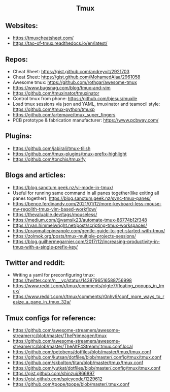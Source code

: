 <h2 align="center">Tmux</h2>

## Websites:

- https://tmuxcheatsheet.com/
- https://tao-of-tmux.readthedocs.io/en/latest/

## Repos:

- Cheat Sheet: https://gist.github.com/andreyvit/2921703
- Cheat Sheet: https://gist.github.com/MohamedAlaa/2961058
- Awesome tmux: https://github.com/rothgar/awesome-tmux
- https://www.bugsnag.com/blog/tmux-and-vim
- https://github.com/tmuxinator/tmuxinator
- Control tmux from phone: https://github.com/bjesus/muxile
- Load tmux sessions via json and YAML, tmuxinator and teamocil style: https://github.com/tmux-python/tmuxp
- https://github.com/artemave/tmux_super_fingers
- PCB prototype & fabrication manufacturer: https://www.pcbway.com/

## Plugins:

- https://github.com/jabirali/tmux-tilish
- https://github.com/tmux-plugins/tmux-prefix-highlight
- https://github.com/tonchis/tmuxify

## Blogs and articles:

- https://blog.sanctum.geek.nz/vi-mode-in-tmux/
- Useful for running same command in all panes together(like exiting all panes together): https://blog.sanctum.geek.nz/sync-tmux-panes/
- https://bence.ferdinandy.com/2021/01/12/more-keyboard-less-mouse-my-regolith-tmux-vim-based-workflow/
- https://thevaluable.dev/tags/mouseless/
- https://medium.com/@vamsik23/automate-tmux-86774b12f348
- https://ryan.himmelwright.net/post/scripting-tmux-workspaces/
- https://pragmaticpineapple.com/gentle-guide-to-get-started-with-tmux/
- https://zolmok.org/posts/tmux-multiple-projects-sessions/
- https://blog.guilhermegarnier.com/2017/12/increasing-productivity-in-tmux-with-a-single-prefix-key/

## Twitter and reddit:

- Writing a yaml for preconfiguring tmux: https://twitter.com/n___vc/status/1438796516588756998
- https://www.reddit.com/r/tmux/comments/olgte7/floating_popups_in_tmux/
- https://www.reddit.com/r/tmux/comments/r0nhv9/conf_more_ways_to_resize_a_pane_in_tmux_32a/

## Tmux configs for reference:

- https://github.com/awesome-streamers/awesome-streamerrc/blob/master/ThePrimeagen/tmux
- https://github.com/awesome-streamers/awesome-streamerrc/blob/master/TheAltF4Stream/.tmux.conf.local
- https://github.com/petobens/dotfiles/blob/master/tmux/tmux.conf
- https://github.com/kutsan/dotfiles/blob/master/.config/tmux/tmux.conf
- https://github.com/skbolton/titan/blob/master/tmux/tmux.conf
- https://github.com/yutkat/dotfiles/blob/master/.config/tmux/tmux.conf
- https://gist.github.com/shinzui/866897
- https://gist.github.com/spicycode/1229612
- https://github.com/tpope/tpope/blob/master/.tmux.conf
